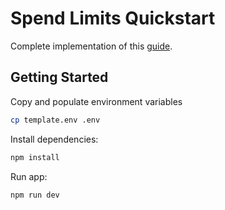 # Spend Limits Quickstart

Complete implementation of this [guide](https://www.smartwallet.dev/guides/spend-permissions/quick-start).

## Getting Started

Copy and populate environment variables

```bash
cp template.env .env
```

Install dependencies:

```bash
npm install
```

Run app:

```bash
npm run dev
```
